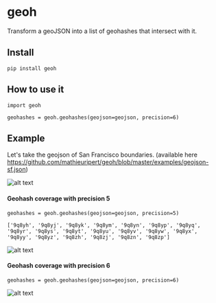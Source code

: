 # geoh
Transform a geoJSON into a list of geohashes that intersect with it.


## Install

`pip install geoh`


## How to use it

```
import geoh

geohashes = geoh.geohashes(geojson=geojson, precision=6)

```

## Example

Let's take the geojson of San Francisco boundaries. (available here https://github.com/mathieuripert/geoh/blob/master/examples/geojson-sf.json)

![alt text](https://i.imgur.com/e5uN0oK.png)

#### Geohash coverage with precision 5
`geohashes = geoh.geohashes(geojson=geojson, precision=5)`
```
['9q8yh', '9q8yj', '9q8yk', '9q8ym', '9q8yn', '9q8yp', '9q8yq', '9q8yr', '9q8ys', '9q8yt', '9q8yu', '9q8yv', '9q8yw', '9q8yx', '9q8yy', '9q8yz', '9q8zh', '9q8zj', '9q8zn', '9q8zp']
```

![alt text](https://i.imgur.com/qAxtaNh.png)

#### Geohash coverage with precision 6
`geohashes = geoh.geohashes(geojson=geojson, precision=6)`

![alt text](https://i.imgur.com/LonsbLD.jpg)



